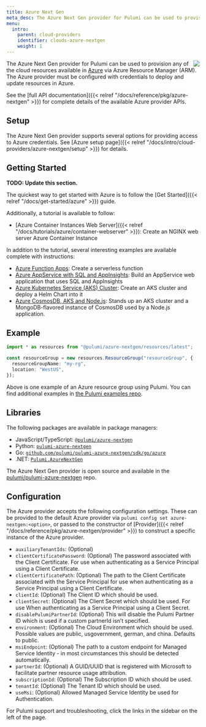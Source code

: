 ```yaml
---
title: Azure Next Gen
meta_desc: The Azure Next Gen provider for Pulumi can be used to provision any of the cloud resources available in Azure via Azure Resource Manager (ARM).
menu:
  intro:
    parent: cloud-providers
    identifier: clouds-azure-nextgen
    weight: 1
---
```


<img src="/logos/tech/azure.svg" align="right" class="h-16 px-8 pb-4">

The Azure Next Gen provider for Pulumi can be used to provision any of the cloud resources available in [Azure](https://azure.microsoft.com/en-us/) via Azure Resource Manager (ARM).  The Azure provider must be configured with credentials to deploy and update resources in Azure.

See the [full API documentation]({{< relref "/docs/reference/pkg/azure-nextgen" >}}) for complete details of the available Azure provider APIs.

## Setup

The Azure Next Gen provider supports several options for providing access to Azure credentials.  See [Azure setup page]({{< relref "/docs/intro/cloud-providers/azure-nextgen/setup" >}}) for details.

## Getting Started

**TODO: Update this section.**

The quickest way to get started with Azure is to follow the [Get Started]({{< relref "/docs/get-started/azure" >}}) guide.

Additionally, a tutorial is available to follow:

* [Azure Container Instances Web Server]({{< relref "/docs/tutorials/azure/container-webserver" >}}): Create an NGINX web server Azure Container Instance

In addition to the tutorial, several interesting examples are available complete with instructions:

* [Azure Function Apps](https://github.com/pulumi/examples/tree/master/azure-ts-functions): Create a serverless function
* [Azure AppService with SQL and AppInsights](https://github.com/pulumi/examples/tree/master/azure-ts-appservice): Build an AppService web application that uses SQL and AppInsights
* [Azure Kubernetes Service (AKS) Cluster](https://github.com/pulumi/examples/tree/master/azure-ts-aks-helm): Create an AKS cluster and deploy a Helm Chart into it
* [Azure CosmosDB, AKS and Node.js](https://github.com/pulumi/examples/tree/master/azure-ts-aks-mean): Stands up an AKS cluster and a MongoDB-flavored instance of CosmosDB used by a Node.js application.

## Example

```typescript
import * as resources from "@pulumi/azure-nextgen/resources/latest";

const resourceGroup = new resources.ResourceGroup("resourceGroup", {
  resourceGroupName: "my-rg",
  location: "WestUS",
});
```

Above is one example of an Azure resource group using Pulumi. You can find additional examples in [the Pulumi examples repo](https://github.com/pulumi/examples).

## Libraries

The following packages are available in package managers:

* JavaScript/TypeScript: [`@pulumi/azure-nextgen`](https://www.npmjs.com/package/@pulumi/azure-nextgen)
* Python: [`pulumi-azure-nextgen`](https://pypi.org/project/pulumi-azure-nextgen/)
* Go: [`github.com/pulumi/pulumi-azure-nextgen/sdk/go/azure`](https://github.com/pulumi/pulumi-azure-nextgen)
* .NET: [`Pulumi.AzureNextGen`](https://www.nuget.org/packages/Pulumi.AzureNextGen)

The Azure Next Gen provider is open source and available in the [pulumi/pulumi-azure-nextgen](https://github.com/pulumi/pulumi-azure-nextgen) repo.

## Configuration

The Azure provider accepts the following configuration settings.  These can be provided to the default Azure provider via `pulumi config set azure-nextgen:<option>`, or passed to the constructor of [Provider]({{< relref "/docs/reference/pkg/azure-nextgen/provider" >}}) to construct a specific instance of the Azure provider.

* `auxiliaryTenantIds`: (Optional)
* `clientCertificatePassword`: (Optional) The password associated with the Client Certificate. For use when authenticating as a Service Principal using a Client Certificate.
* `clientCertificatePath`: (Optional) The path to the Client Certificate associated with the Service Principal for use when authenticating as a Service Principal using a Client Certificate.
* `clientId`: (Optional) The Client ID which should be used.
* `clientSecret`: (Optional) The Client Secret which should be used. For use When authenticating as a Service Principal using a Client Secret.
* `disablePulumiPartnerId`: (Optional) This will disable the Pulumi Partner ID which is used if a custom partnerId isn’t specified.
* `environment`: (Optional) The Cloud Environment which should be used. Possible values are public, usgovernment, german, and china. Defaults to public.
* `msiEndpoint`: (Optional) The path to a custom endpoint for Managed Service Identity - in most circumstances this should be detected automatically.
* `partnerId`: (Optional) A GUID/UUID that is registered with Microsoft to facilitate partner resource usage attribution.
* `subscriptionId`: (Optional) The Subscription ID which should be used.
* `tenantId`: (Optional) The Tenant ID which should be used.
* `useMsi`: (Optional) Allowed Managed Service Identity be used for Authentication.

For Pulumi support and troubleshooting, click the links in the sidebar on the left of the page.
